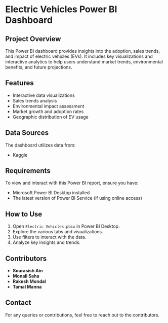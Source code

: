 # Electric Vehicles Power BI Dashboard

## Project Overview
This Power BI dashboard provides insights into the adoption, sales trends, and impact of electric vehicles (EVs). It includes key visualizations and interactive analytics to help users understand market trends, environmental benefits, and future projections.

## Features
- Interactive data visualizations
- Sales trends analysis
- Environmental impact assessment
- Market growth and adoption rates
- Geographic distribution of EV usage

## Data Sources
The dashboard utilizes data from:
- Kaggle

## Requirements
To view and interact with this Power BI report, ensure you have:
- Microsoft Power BI Desktop installed
- The latest version of Power BI Service (if using online access)

## How to Use
1. Open `Electric Vehicles.pbix` in Power BI Desktop.
2. Explore the various tabs and visualizations.
3. Use filters to interact with the data.
4. Analyze key insights and trends.

## Contributors
- **Sourasish Ain**  
- **Monali Saha**  
- **Rakesh Mondal**  
- **Tamal Manna**  

## Contact
For any queries or contributions, feel free to reach out to the contributors.
